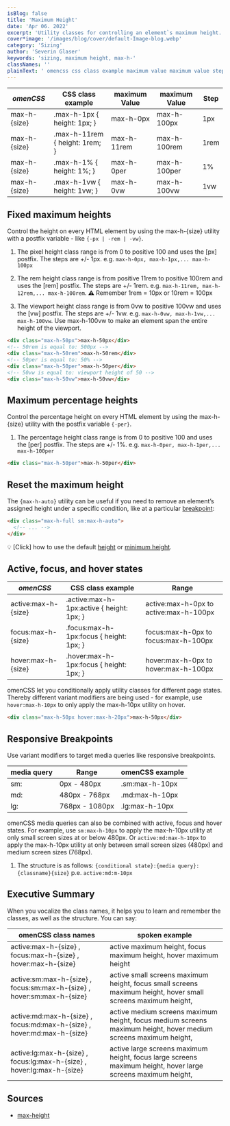 ```yaml
---
isBlog: false
title: 'Maximum Height'
date: 'Apr 06. 2022'
excerpt: 'Utility classes for controlling an element`s maximum height.'
cover*image: '/images/blog/cover/default-Image-blog.webp'
category: 'Sizing'
author: 'Severin Glaser'
keywords: 'sizing, maximum height, max-h-'
classNames: ''
plainText: ' omencss css class example maximum value maximum value step - - max-h- size max-h-1px height: 1px; max-h-0px max-h-100px 1px max-h- size max-h-11rem height: 1rem; max-h-11rem max-h-100rem 1rem max-h- size max-h-1% height: 1%; max-h-0per max-h-100per 1% max-h- size max-h-1vw height: 1vw; max-h-0vw max-h-100vw 1vw fixed maximum heights control the height on every html element by using the max-h- size utility with a postfix variable - like ` -px -rem -vw ` 1 the pixel height class range is from 0 to positive 100 and uses the px postfix the steps are + - 1px e g `max-h-0px max-h-1px max-h-100px` 2 the rem height class range is from positive 11rem to positive 100rem and uses the rem postfix the steps are + - 1rem e g `max-h-11rem max-h-12rem max-h-100rem` ⚠️ remember 1rem = 10px or 10rem = 100px 3 the viewport height class range is from 0vw to positive 100vw and uses the vw postfix the steps are + - 1vw e g `max-h-0vw max-h-1vw max-h-100vw` use max-h-100vw to make an element span the entire height of the viewport  maximum percentage heights control the percentage height on every html element by using the max-h- size utility with the postfix variable ` -per ` 1 the percentage height class range is from 0 to positive 100 and uses the per postfix the steps are + - 1% e g `max-h-0per max-h-1per max-h-100per`  reset the maximum height the ` max-h-auto ` utility can be useful if you need to remove an element’s assigned height under a specific condition like at a particular breakpoint blog responsive-omencss-breakpoints :  💡 click how to use the default height docs sizing-height or minimum height docs sizing-minimum-height active focus and hover states omencss css class example range - active:max-h- size active :max-h-1px:active height: 1px; active:max-h-0px to active:max-h-100px focus:max-h- size focus :max-h-1px:focus height: 1px; focus:max-h-0px to focus:max-h-100px hover:max-h- size hover :max-h-1px:focus height: 1px; hover:max-h-0px to hover:max-h-100px omencss let you conditionally apply utility classes for different page states thereby different variant modifiers are being used - for example use `hover:max-h-10px` to only apply the max-h-10px utility on hover  responsive breakpoints use variant modifiers to target media queries like responsive breakpoints media query range omencss example - - sm: 0px - 480px sm:max-h-10px md: 480px - 768px md:max-h-10px lg: 768px - 1080px lg:max-h-10px omencss media queries can also be combined with active focus and hover states for example use `sm:max-h-10px` to apply the max-h-10px utility at only small screen sizes at or below 480px or `active:md:max-h-10px` to apply the max-h-10px utility at only between small screen sizes 480px and medium screen sizes 768px 1 the structure is as follows: ` conditional state : media query : classname size ` p e `active:md:m-10px` executive summary when you vocalize the class names it helps you to learn and remember the classes as well as the structure you can say: omencss class names spoken example - active:max-h- size focus:max-h- size hover:max-h- size active maximum height focus maximum height hover maximum height active:sm:max-h- size focus:sm:max-h- size hover:sm:max-h- size active small screens maximum height focus small screens maximum height hover small screens maximum height active:md:max-h- size focus:md:max-h- size hover:md:max-h- size active medium screens maximum height focus medium screens maximum height hover medium screens maximum height active:lg:max-h- size focus:lg:max-h- size hover:lg:max-h- size active large screens maximum height focus large screens maximum height hover large screens maximum height sources - max-height https: developer mozilla org en-us docs web css max-height '
---
```


| _omenCSS_    | CSS class example              | maximum Value | maximum Value | Step |
| ------------ | ------------------------------ | ------------- | ------------- | ---- |
| max-h-{size} | .max-h-1px { height: 1px; }    | max-h-0px     | max-h-100px   | 1px  |
| max-h-{size} | .max-h-11rem { height: 1rem; } | max-h-11rem   | max-h-100rem  | 1rem |
| max-h-{size} | .max-h-1% { height: 1%; }      | max-h-0per    | max-h-100per  | 1%   |
| max-h-{size} | .max-h-1vw { height: 1vw; }    | max-h-0vw     | max-h-100vw   | 1vw  |

## Fixed maximum heights

Control the height on every HTML element by using the max-h-{size} utility with a postfix variable - like `{-px | -rem | -vw}`.

1. The pixel height class range is from 0 to positive 100 and uses the [px] postfix. The steps are +/- 1px. e.g. `max-h-0px, max-h-1px,... max-h-100px`

2. The rem height class range is from positive 11rem to positive 100rem and uses the [rem] postfix. The steps are +/- 1rem. e.g. `max-h-11rem, max-h-12rem,... max-h-100rem`. ⚠️ Remember 1rem = 10px or 10rem = 100px

3. The viewport height class range is from 0vw to positive 100vw and uses the [vw] postfix. The steps are +/- 1vw. e.g. `max-h-0vw, max-h-1vw,... max-h-100vw`. Use max-h-100vw to make an element span the entire height of the viewport.

```html
<div class="max-h-50px">max-h-50px</div>
<!-- 50rem is equal to: 500px -->
<div class="max-h-50rem">max-h-50rem</div>
<!-- 50per is equal to: 50% -->
<div class="max-h-50per">max-h-50per</div>
<!-- 50vw is equal to: viewport height of 50 -->
<div class="max-h-50vw">max-h-50vw</div>
```

## Maximum percentage heights

Control the percentage height on every HTML element by using the max-h-{size} utility with the postfix variable `{-per}`.

1. The percentage height class range is from 0 to positive 100 and uses the [per] postfix. The steps are +/- 1%. e.g. `max-h-0per, max-h-1per,... max-h-100per`

```html
<div class="max-h-50per">max-h-50per</div>
```

## Reset the maximum height

The `{max-h-auto}` utility can be useful if you need to remove an element’s assigned height under a specific condition, like at a particular [breakpoint](/blog/responsive-omencss-breakpoints):

```html
<div class="max-h-full sm:max-h-auto">
  <!-- ... -->
</div>
```

💡 [Click] how to use the default [height](/docs/sizing-height) or [minimum height](/docs/sizing-minimum-height).

## Active, focus, and hover states

| _omenCSS_           | CSS class example                          | Range                                  |
| ------------------- | ------------------------------------------ | -------------------------------------- |
| active:max-h-{size} | .active\:max-h-1px:active { height: 1px; } | active:max-h-0px to active:max-h-100px |
| focus:max-h-{size}  | .focus\:max-h-1px:focus { height: 1px; }   | focus:max-h-0px to focus:max-h-100px   |
| hover:max-h-{size}  | .hover\:max-h-1px:focus { height: 1px; }   | hover:max-h-0px to hover:max-h-100px   |

omenCSS let you conditionally apply utility classes for different page states. Thereby different variant modifiers are being used - for example, use `hover:max-h-10px` to only apply the max-h-10px utility on hover.

```html
<div class="max-h-50px hover:max-h-20px">max-h-50px</div>
```

## Responsive Breakpoints

Use variant modifiers to target media queries like responsive breakpoints.

| media query | Range          | omenCSS example |
| ----------- | -------------- | --------------- |
| sm:         | 0px - 480px    | .sm:max-h-10px  |
| md:         | 480px - 768px  | .md:max-h-10px  |
| lg:         | 768px - 1080px | .lg:max-h-10px  |

omenCSS media queries can also be combined with active, focus and hover states. For example, use `sm:max-h-10px` to apply the max-h-10px utility at only small screen sizes at or below 480px. Or `active:md:max-h-10px` to apply the max-h-10px utility at only between small screen sizes (480px) and medium screen sizes (768px).

1. The structure is as follows: `{conditional state}:{media query}:{classname}{size}` p.e. `active:md:m-10px`

## Executive Summary

When you vocalize the class names, it helps you to learn and remember the classes, as well as the structure. You can say:

| omenCSS class names                                                    | spoken example                                                                                                  |
| ---------------------------------------------------------------------- | --------------------------------------------------------------------------------------------------------------- |
| active:max-h-{size} , focus:max-h-{size} , hover:max-h-{size}          | active maximum height, focus maximum height, hover maximum height                                               |
| active:sm:max-h-{size} , focus:sm:max-h-{size} , hover:sm:max-h-{size} | active small screens maximum height, focus small screens maximum height, hover small screens maximum height,    |
| active:md:max-h-{size} , focus:md:max-h-{size} , hover:md:max-h-{size} | active medium screens maximum height, focus medium screens maximum height, hover medium screens maximum height, |
| active:lg:max-h-{size} , focus:lg:max-h-{size} , hover:lg:max-h-{size} | active large screens maximum height, focus large screens maximum height, hover large screens maximum height,    |

## Sources

- [max-height](https://developer.mozilla.org/en-US/docs/Web/CSS/max-height)
